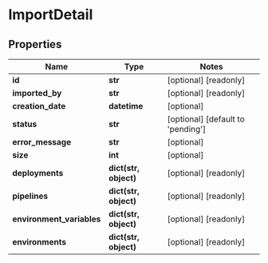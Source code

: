 # ImportDetail

## Properties
Name | Type | Notes
------------ | ------------- | -------------
**id** | **str** | [optional] [readonly]
**imported_by** | **str** | [optional] [readonly]
**creation_date** | **datetime** | [optional]
**status** | **str** | [optional] [default to 'pending']
**error_message** | **str** | [optional]
**size** | **int** | [optional]
**deployments** | **dict(str, object)** | [optional] [readonly]
**pipelines** | **dict(str, object)** | [optional] [readonly]
**environment_variables** | **dict(str, object)** | [optional] [readonly]
**environments** | **dict(str, object)** | [optional] [readonly]


